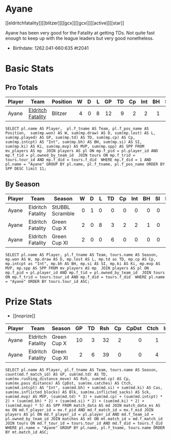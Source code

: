 # Ayane	

[[eldritchfatality]][[blitzer]][[gcx]][[gcxi]][[active]][[star]]

Ayane has been very good for the Fatality at getting TDs. Not quite fast enough to keep up with the league leaders but very good nonetheless.

* Birthdate: 1262.041-660:635 #t2041

# Basic Stats

## Pro Totals

| Player           | Team        | Position      | W | D | L | GP | TD | Cp | Int | BH | SI | Ki | MVP | SPP |
|------------------|-------------|---------------|--:|--:|--:|---:|---:|---:|----:|---:|---:|---:|----:|----:|
| Ayane  | [Eldritch Fatality](../teams/eldritchfatality) | Blitzer  |    4 |    0 |    8 |   12 |    9 |    2 |    2 |    1 |    0 |    0 |    4 |   55 |

```
SELECT pl.name AS Player,  pl.f_tname AS Team, pl.f_pos_name AS Position,  sum(mp.won) AS W, sum(mp.draw) AS D, sum(mp.lost) AS L, sum(mp.played) AS GP, sum(mp.td) AS TD, sum(mp.cp) AS Cp, sum(mp.intcpt) AS "Int", sum(mp.bh) AS BH, sum(mp.si) AS SI, sum(mp.ki) AS Ki, sum(mp.mvp) AS MVP, sum(mp.spp) AS SPP FROM mv_players AS mp  JOIN players AS pl ON mp.f_pid = pl.player_id AND mp.f_tid = pl.owned_by_team_id  JOIN tours ON mp.f_trid = tours.tour_id AND mp.f_did = tours.f_did  WHERE mp.f_did = 1 AND pl.name = "Ayane" GROUP BY pl.name, pl.f_tname, pl.f_pos_name ORDER BY SPP DESC limit 11;
```

## By Season

| Player | Team         | Season          | W | D | L | TD | Cp | Int | BH | SI | Ki | MVP | SPP |
|--------|--------------|-----------------|--:|--:|--:|---:|---:|----:|---:|---:|---:|----:|----:|
| Ayane  | Eldritch Fatality | StUBBL Scramble |    0 |    1 |    0 |    0 |    0 |    0 |    0 |    0 |    0 |    0 |    0 |
| Ayane  | Eldritch Fatality | Green Cup X     |    2 |    0 |    8 |    3 |    2 |    2 |    1 |    0 |    0 |    3 |   32 |
| Ayane  | Eldritch Fatality | Green Cup XI    |    2 |    0 |    0 |    6 |    0 |    0 |    0 |    0 |    0 |    1 |   23 |

```
SELECT pl.name AS Player, pl.f_tname AS Team, tours.name AS Season, mp.won AS W, mp.draw AS D, mp.lost AS L, mp.td as TD, mp.cp AS Cp, mp.intcpt as "Int", mp.bh AS BH, mp.si AS SI, mp.ki AS Ki, mp.mvp AS MVP, mp.spp AS SPP FROM mv_players AS mp  JOIN players AS pl ON mp.f_pid = pl.player_id AND mp.f_tid = pl.owned_by_team_id  JOIN tours ON mp.f_trid = tours.tour_id AND mp.f_did = tours.f_did  WHERE pl.name = "Ayane" ORDER BY tours.tour_id ASC;
```

# Prize Stats

* [[noprize]]

| Player | Team         | Season          | GP | TD | Rsh | Cp | CpDst | Ctch | Int | Cas | Blk | Sck | MVP | SPP |
|--------|--------------|-----------------|---:|---:|----:|---:|------:|-----:|----:|----:|----:|----:|----:|----:|
| Ayane  | Eldritch Fatality | Green Cup X  | 10 |    3 |   32 |    2 |     0 |    1 |    2 |    1 |   25 |    1 |    3 |   32 |
| Ayane  | Eldritch Fatality | Green Cup XI |  2 |    6 |   39 |    0 |     0 |    4 |    0 |    0 |    5 |    1 |    1 |   23 |

```
SELECT pl.name AS Player, pl.f_tname AS Team, tours.name AS Season, count(md.f_match_id) AS GP, sum(md.td) AS TD, sum(mx.rushing_distance_move) AS Rsh, sum(md.cp) AS Cp, sum(mx.pass_distance) AS CpDst, sum(mx.catches) AS Ctch, sum(md.intcpt) AS "Int", sum(md.bh) + sum(md.si) + sum(md.ki) AS Cas, sum(mx.inflicted_blocks) AS Blk, sum(mx.inflicted_sacks) AS Sck, sum(md.mvp) AS MVP, (sum(md.td) * 3) + sum(md.cp) + (sum(md.intcpt) * 2) + (sum(md.bh) * 2) + (sum(md.si) * 2) + (sum(md.ki) * 2) + (sum(md.mvp) * 5) AS SPP FROM match_data AS md JOIN match_data_es AS mx ON md.f_player_id = mx.f_pid AND md.f_match_id = mx.f_mid JOIN players AS pl ON md.f_player_id = pl.player_id AND md.f_team_id = pl.owned_by_team_id JOIN matches AS mt ON mt.match_id = md.f_match_id JOIN tours ON md.f_tour_id = tours.tour_id AND md.f_did = tours.f_did WHERE pl.name = "Ayane" GROUP BY pl.name, pl.f_tname, tours.name ORDER BY mt.match_id ASC;
```
